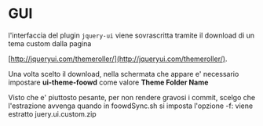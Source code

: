 GUI
===

l'interfaccia del plugin `jquery-ui` viene sovrascritta tramite il download di un tema custom dalla pagina

[http://jqueryui.com/themeroller/](http://jqueryui.com/themeroller/).

Una volta scelto il download, nella schermata che appare e' necessario impostare **ui-theme-foowd** come valore **Theme Folder Name**


Visto che e' piuttosto pesante, per non rendere gravosi i commit, scelgo che l'estrazione avvenga quando in foowdSync.sh si imposta l'opzione -f: viene estratto juery.ui.custom.zip
